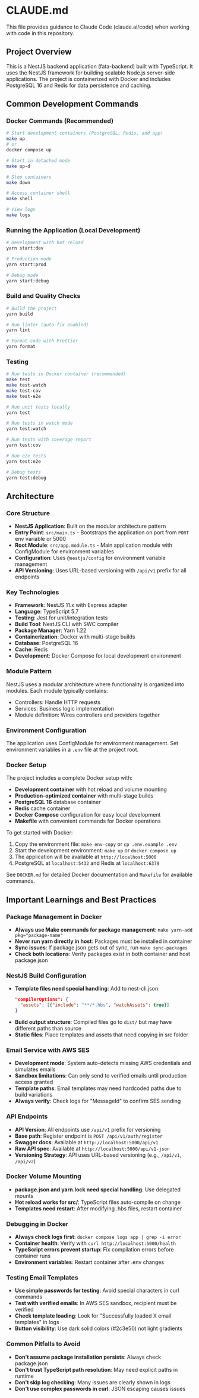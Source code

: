 # CLAUDE.md

This file provides guidance to Claude Code (claude.ai/code) when working with code in this repository.

## Project Overview

This is a NestJS backend application (fata-backend) built with TypeScript. It uses the NestJS framework for building scalable Node.js server-side applications. The project is containerized with Docker and includes PostgreSQL 16 and Redis for data persistence and caching.

## Common Development Commands

### Docker Commands (Recommended)
```bash
# Start development containers (PostgreSQL, Redis, and app)
make up
# or
docker compose up

# Start in detached mode
make up-d

# Stop containers
make down

# Access container shell
make shell

# View logs
make logs
```

### Running the Application (Local Development)
```bash
# Development with hot reload
yarn start:dev

# Production mode
yarn start:prod

# Debug mode
yarn start:debug
```

### Build and Quality Checks
```bash
# Build the project
yarn build

# Run linter (auto-fix enabled)
yarn lint

# Format code with Prettier
yarn format
```

### Testing
```bash
# Run tests in Docker container (recommended)
make test
make test-watch
make test-cov
make test-e2e

# Run unit tests locally
yarn test

# Run tests in watch mode
yarn test:watch

# Run tests with coverage report
yarn test:cov

# Run e2e tests
yarn test:e2e

# Debug tests
yarn test:debug
```

## Architecture

### Core Structure
- **NestJS Application**: Built on the modular architecture pattern
- **Entry Point**: `src/main.ts` - Bootstraps the application on port from `PORT` env variable or 5000
- **Root Module**: `src/app.module.ts` - Main application module with ConfigModule for environment variables
- **Configuration**: Uses `@nestjs/config` for environment variable management
- **API Versioning**: Uses URL-based versioning with `/api/v1` prefix for all endpoints

### Key Technologies
- **Framework**: NestJS 11.x with Express adapter
- **Language**: TypeScript 5.7
- **Testing**: Jest for unit/integration tests
- **Build Tool**: NestJS CLI with SWC compiler
- **Package Manager**: Yarn 1.22
- **Containerization**: Docker with multi-stage builds
- **Database**: PostgreSQL 16
- **Cache**: Redis
- **Development**: Docker Compose for local development environment

### Module Pattern
NestJS uses a modular architecture where functionality is organized into modules. Each module typically contains:
- Controllers: Handle HTTP requests
- Services: Business logic implementation
- Module definition: Wires controllers and providers together

### Environment Configuration
The application uses ConfigModule for environment management. Set environment variables in a `.env` file at the project root.

### Docker Setup
The project includes a complete Docker setup with:
- **Development container** with hot reload and volume mounting
- **Production-optimized container** with multi-stage builds
- **PostgreSQL 16** database container
- **Redis** cache container
- **Docker Compose** configuration for easy local development
- **Makefile** with convenient commands for Docker operations

To get started with Docker:
1. Copy the environment file: `make env-copy` or `cp .env.example .env`
2. Start the development environment: `make up` or `docker compose up`
3. The application will be available at `http://localhost:5000`
4. PostgreSQL at `localhost:5432` and Redis at `localhost:6379`

See `DOCKER.md` for detailed Docker documentation and `Makefile` for available commands.

## Important Learnings and Best Practices

### Package Management in Docker
- **Always use Make commands for package management**: `make yarn-add pkg="package-name"`
- **Never run yarn directly in host**: Packages must be installed in container
- **Sync issues**: If package.json gets out of sync, run `make sync-packages`
- **Check both locations**: Verify packages exist in both container and host package.json

### NestJS Build Configuration
- **Template files need special handling**: Add to nest-cli.json:
  ```json
  "compilerOptions": {
    "assets": [{"include": "**/*.hbs", "watchAssets": true}]
  }
  ```
- **Build output structure**: Compiled files go to `dist/` but may have different paths than source
- **Static files**: Place templates and assets that need copying in src folder

### Email Service with AWS SES
- **Development mode**: System auto-detects missing AWS credentials and simulates emails
- **Sandbox limitations**: Can only send to verified emails until production access granted
- **Template paths**: Email templates may need hardcoded paths due to build variations
- **Always verify**: Check logs for "MessageId" to confirm SES sending

### API Endpoints
- **API Version**: All endpoints use `/api/v1` prefix for versioning
- **Base path**: Register endpoint is `POST /api/v1/auth/register`
- **Swagger docs**: Available at `http://localhost:5000/api/v1`
- **Raw API spec**: Available at `http://localhost:5000/api/v1-json`
- **Versioning Strategy**: API uses URL-based versioning (e.g., `/api/v1`, `/api/v2`)

### Docker Volume Mounting
- **package.json and yarn.lock need special handling**: Use delegated mounts
- **Hot reload works for src/**: TypeScript files auto-compile on change
- **Templates need restart**: After modifying .hbs files, restart container

### Debugging in Docker
- **Always check logs first**: `docker compose logs app | grep -i error`
- **Container health**: Verify with `curl http://localhost:5000/health`
- **TypeScript errors prevent startup**: Fix compilation errors before container runs
- **Environment variables**: Restart container after .env changes

### Testing Email Templates
- **Use simple passwords for testing**: Avoid special characters in curl commands
- **Test with verified emails**: In AWS SES sandbox, recipient must be verified
- **Check template loading**: Look for "Successfully loaded X email templates" in logs
- **Button visibility**: Use dark solid colors (#2c3e50) not light gradients

### Common Pitfalls to Avoid
- **Don't assume package installation persists**: Always check package.json
- **Don't trust TypeScript path resolution**: May need explicit paths in runtime
- **Don't skip log checking**: Many issues are clearly shown in logs
- **Don't use complex passwords in curl**: JSON escaping causes issues